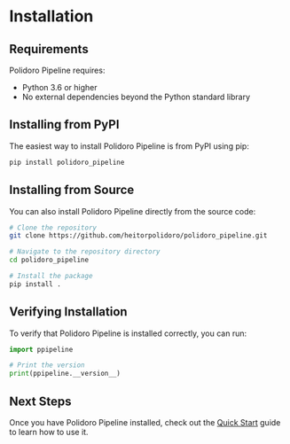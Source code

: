 # Installation

## Requirements

Polidoro Pipeline requires:

- Python 3.6 or higher
- No external dependencies beyond the Python standard library

## Installing from PyPI

The easiest way to install Polidoro Pipeline is from PyPI using pip:

```bash
pip install polidoro_pipeline
```

## Installing from Source

You can also install Polidoro Pipeline directly from the source code:

```bash
# Clone the repository
git clone https://github.com/heitorpolidoro/polidoro_pipeline.git

# Navigate to the repository directory
cd polidoro_pipeline

# Install the package
pip install .
```

## Verifying Installation

To verify that Polidoro Pipeline is installed correctly, you can run:

```python
import ppipeline

# Print the version
print(ppipeline.__version__)
```

## Next Steps

Once you have Polidoro Pipeline installed, check out the [Quick Start](quickstart.md) guide to learn how to use it.
